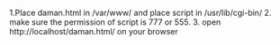 1.Place daman.html in /var/www/ and place script in /usr/lib/cgi-bin/
2. make sure the permission of script is 777 or 555.
3. open http://localhost/daman.html/ on your browser
